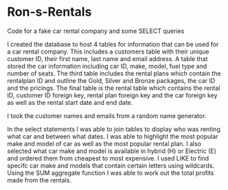 # Ron-s-Rentals
Code for a fake car rental company and some SELECT queries 

I created the database to host 4 tables for information that can be used for a car rental company. This includes a customers table with their unique customer ID, their first name, last name and email address. A table that stored the car information including car ID, make, model, fuel type and number of seats. The third table includes the rental plans which contain the rentalplan ID and outline the Gold, Silver and Bronze packages, the car ID and the pricings. The final table is the rental table which contains the rental ID, customer ID foreign key, rental plan foreign key and the car foreign key as well as the rental start date and end date. 

I took the customer names and emails from a random name generator. 

In the select statements I was able to join tables to display who was renting what car and between what dates. I was able to highlight the most popular make and model of car as well as the most popular rental plan. I also selected what car make and model is available in hybrid (H) or Electric (E) and ordered them from cheapest to most expensive. I used LIKE to find specifc car make and models that contain certain letters using wildcards. Using the SUM aggregate function I was able to work out the total profits made from the rentals. 
